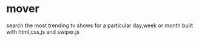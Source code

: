 # mover
search the most trending tv shows for a particular day,week or month
built with html,css,js and swiper.js
